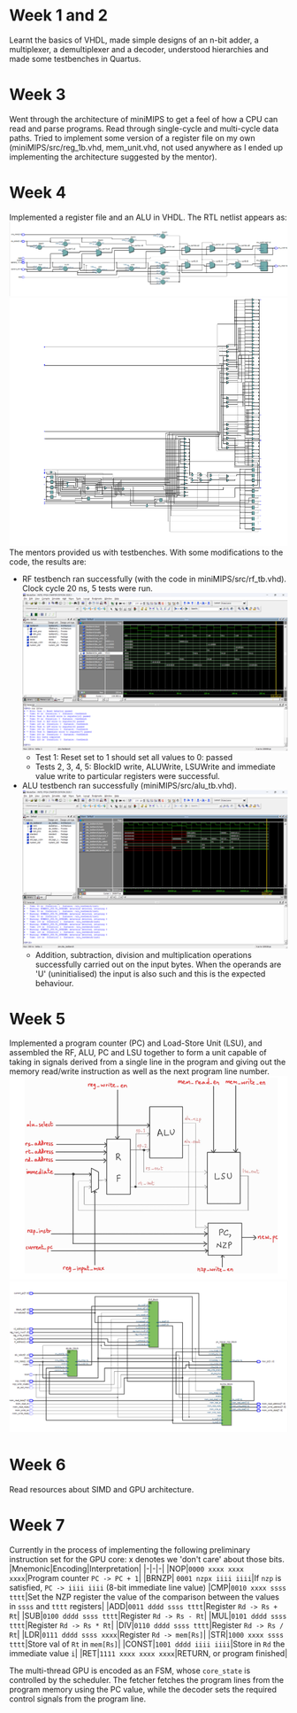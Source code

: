 # Week 1 and 2
Learnt the basics of VHDL, made simple designs of an n-bit adder, a multiplexer, a demultiplexer and a decoder, understood hierarchies and made some testbenches in Quartus.
# Week 3
Went through the architecture of miniMIPS to get a feel of how a CPU can read and parse programs. Read through single-cycle and multi-cycle data paths. Tried to implement some version of a register file on my own (miniMIPS/src/reg_1b.vhd, mem_unit.vhd, not used anywhere as I ended up implementing the architecture suggested by the mentor).
# Week 4
Implemented a register file and an ALU in VHDL. The RTL netlist appears as:
![ALU netlist](media/ALURTL.png)
![RF netlist](media/RFRTL.png)
The mentors provided us with testbenches. With some modifications to the code, the results are:
* RF testbench ran successfully (with the code in miniMIPS/src/rf_tb.vhd). Clock cycle 20 ns, 5 tests were run. ![RF Testbench](media/RFTB.png)
    * Test 1: Reset set to 1 should set all values to 0: passed
    * Tests 2, 3, 4, 5: BlockID write, ALUWrite, LSUWrite and immediate value write to particular registers were successful. 
* ALU testbench ran successfully (miniMIPS/src/alu_tb.vhd). ![ALU Testbench](media/ALUTB.png)
    * Addition, subtraction, division and multiplication operations successfully carried out on the input bytes. When the operands are 'U' (uninitialised) the input is also such and this is the expected behaviour. 
# Week 5
Implemented a program counter (PC) and Load-Store Unit (LSU), and assembled the RF, ALU, PC and LSU together to form a unit capable of taking in signals derived from a single line in the program and giving out the memory read/write instruction as well as the next program line number.
![Thread Structure](media/ThreadDiag.png)
![Thread RTL Netlist](media/ThreadRTL.png)
# Week 6
Read resources about SIMD and GPU architecture.
# Week 7
Currently in the process of implementing the following preliminary instruction set for the GPU core:
x denotes we 'don't care' about those bits.
|Mnemonic|Encoding|Interpretation|
|-|-|-|
|NOP|`0000 xxxx xxxx xxxx`|Program counter `PC -> PC + 1`|
|BRNZP| `0001 nzpx iiii iiii`|If `nzp` is satisfied, `PC -> iiii iiii` (8-bit immediate line value)
|CMP|`0010 xxxx ssss tttt`|Set the NZP register the value of the comparison between the values in `ssss` and `tttt` registers|
|ADD|`0011 dddd ssss tttt`|Register `Rd -> Rs + Rt`|
|SUB|`0100 dddd ssss tttt`|Register `Rd -> Rs - Rt`|
|MUL|`0101 dddd ssss tttt`|Register `Rd -> Rs * Rt`|
|DIV|`0110 dddd ssss tttt`|Register `Rd -> Rs / Rt`|
|LDR|`0111 dddd ssss xxxx`|Register `Rd -> mem[Rs]`|
|STR|`1000 xxxx ssss tttt`|Store val of `Rt` in `mem[Rs]`|
|CONST|`1001 dddd iiii iiii`|Store in `Rd` the immediate value `i`|
|RET|`1111 xxxx xxxx xxxx`|RETURN, or program finished|

The multi-thread GPU is encoded as an FSM, whose `core_state` is controlled by the scheduler. The fetcher fetches the program lines from the program memory using the PC value, while the decoder sets the required control signals from the program line.